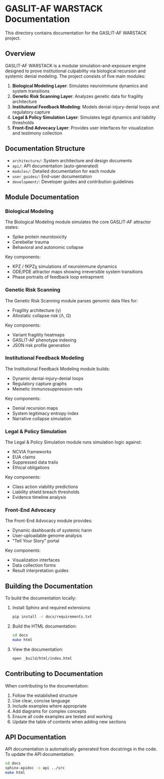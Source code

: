 # GASLIT-AF WARSTACK Documentation

This directory contains documentation for the GASLIT-AF WARSTACK project.

## Overview

GASLIT-AF WARSTACK is a modular simulation-and-exposure engine designed to prove institutional culpability via biological recursion and systemic denial modeling. The project consists of five main modules:

1. **Biological Modeling Layer**: Simulates neuroimmune dynamics and system transitions
2. **Genetic Risk Scanning Layer**: Analyzes genetic data for fragility architecture
3. **Institutional Feedback Modeling**: Models denial-injury-denial loops and regulatory capture
4. **Legal & Policy Simulation Layer**: Simulates legal dynamics and liability thresholds
5. **Front-End Advocacy Layer**: Provides user interfaces for visualization and testimony collection

## Documentation Structure

- `architecture/`: System architecture and design documents
- `api/`: API documentation (auto-generated)
- `modules/`: Detailed documentation for each module
- `user_guides/`: End-user documentation
- `development/`: Developer guides and contribution guidelines

## Module Documentation

### Biological Modeling

The Biological Modeling module simulates the core GASLIT-AF attractor states:
- Spike protein neurotoxicity
- Cerebellar trauma
- Behavioral and autonomic collapse

Key components:
- KPZ / fKPZχ simulations of neuroimmune dynamics
- ODE/PDE attractor maps showing irreversible system transitions
- Phase portraits of feedback loop entrapment

### Genetic Risk Scanning

The Genetic Risk Scanning module parses genomic data files for:
- Fragility architecture (γ)
- Allostatic collapse risk (Λ, Ω)

Key components:
- Variant fragility heatmaps
- GASLIT-AF phenotype indexing
- JSON risk profile generation

### Institutional Feedback Modeling

The Institutional Feedback Modeling module builds:
- Dynamic denial-injury-denial loops
- Regulatory capture graphs
- Memetic immunosuppression nets

Key components:
- Denial recursion maps
- System legitimacy entropy index
- Narrative collapse simulation

### Legal & Policy Simulation

The Legal & Policy Simulation module runs simulation logic against:
- NCVIA frameworks
- EUA claims
- Suppressed data trails
- Ethical obligations

Key components:
- Class action viability predictions
- Liability shield breach thresholds
- Evidence timeline analysis

### Front-End Advocacy

The Front-End Advocacy module provides:
- Dynamic dashboards of systemic harm
- User-uploadable genome analysis
- "Tell Your Story" portal

Key components:
- Visualization interfaces
- Data collection forms
- Result interpretation guides

## Building the Documentation

To build the documentation locally:

1. Install Sphinx and required extensions:
   ```bash
   pip install -r docs/requirements.txt
   ```

2. Build the HTML documentation:
   ```bash
   cd docs
   make html
   ```

3. View the documentation:
   ```bash
   open _build/html/index.html
   ```

## Contributing to Documentation

When contributing to the documentation:

1. Follow the established structure
2. Use clear, concise language
3. Include examples where appropriate
4. Add diagrams for complex concepts
5. Ensure all code examples are tested and working
6. Update the table of contents when adding new sections

## API Documentation

API documentation is automatically generated from docstrings in the code. To update the API documentation:

```bash
cd docs
sphinx-apidoc -o api ../src
make html
